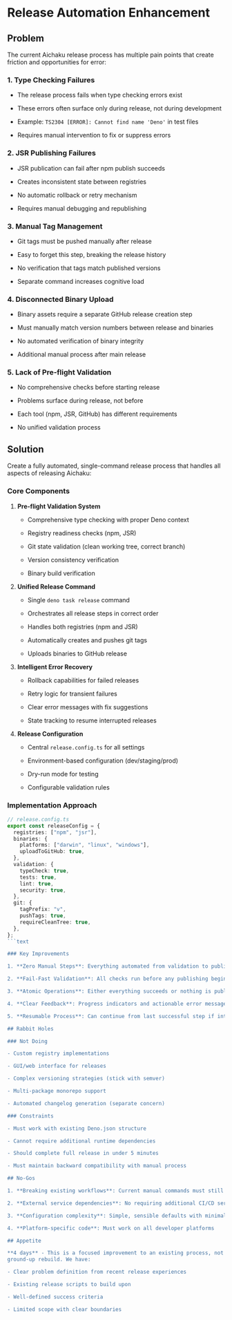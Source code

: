 # Release Automation Enhancement

## Problem

The current Aichaku release process has multiple pain points that create
friction and opportunities for error:

### 1. Type Checking Failures

- The release process fails when type checking errors exist

- These errors often surface only during release, not during development

- Example: `TS2304 [ERROR]: Cannot find name 'Deno'` in test files

- Requires manual intervention to fix or suppress errors

### 2. JSR Publishing Failures

- JSR publication can fail after npm publish succeeds

- Creates inconsistent state between registries

- No automatic rollback or retry mechanism

- Requires manual debugging and republishing

### 3. Manual Tag Management

- Git tags must be pushed manually after release

- Easy to forget this step, breaking the release history

- No verification that tags match published versions

- Separate command increases cognitive load

### 4. Disconnected Binary Upload

- Binary assets require a separate GitHub release creation step

- Must manually match version numbers between release and binaries

- No automated verification of binary integrity

- Additional manual process after main release

### 5. Lack of Pre-flight Validation

- No comprehensive checks before starting release

- Problems surface during release, not before

- Each tool (npm, JSR, GitHub) has different requirements

- No unified validation process

## Solution

Create a fully automated, single-command release process that handles all
aspects of releasing Aichaku:

### Core Components

1. **Pre-flight Validation System**

   - Comprehensive type checking with proper Deno context

   - Registry readiness checks (npm, JSR)

   - Git state validation (clean working tree, correct branch)

   - Version consistency verification

   - Binary build verification

2. **Unified Release Command**

   - Single `deno task release` command

   - Orchestrates all release steps in correct order

   - Handles both registries (npm and JSR)

   - Automatically creates and pushes git tags

   - Uploads binaries to GitHub release

3. **Intelligent Error Recovery**

   - Rollback capabilities for failed releases

   - Retry logic for transient failures

   - Clear error messages with fix suggestions

   - State tracking to resume interrupted releases

4. **Release Configuration**

   - Central `release.config.ts` for all settings

   - Environment-based configuration (dev/staging/prod)

   - Dry-run mode for testing

   - Configurable validation rules

### Implementation Approach

````typescript
// release.config.ts
export const releaseConfig = {
  registries: ["npm", "jsr"],
  binaries: {
    platforms: ["darwin", "linux", "windows"],
    uploadToGitHub: true,
  },
  validation: {
    typeCheck: true,
    tests: true,
    lint: true,
    security: true,
  },
  git: {
    tagPrefix: "v",
    pushTags: true,
    requireCleanTree: true,
  },
};
```text

### Key Improvements

1. **Zero Manual Steps**: Everything automated from validation to publication

2. **Fail-Fast Validation**: All checks run before any publishing begins

3. **Atomic Operations**: Either everything succeeds or nothing is published

4. **Clear Feedback**: Progress indicators and actionable error messages

5. **Resumable Process**: Can continue from last successful step if interrupted

## Rabbit Holes

### Not Doing

- Custom registry implementations

- GUI/web interface for releases

- Complex versioning strategies (stick with semver)

- Multi-package monorepo support

- Automated changelog generation (separate concern)

### Constraints

- Must work with existing Deno.json structure

- Cannot require additional runtime dependencies

- Should complete full release in under 5 minutes

- Must maintain backward compatibility with manual process

## No-Gos

1. **Breaking existing workflows**: Current manual commands must still work

2. **External service dependencies**: No requiring additional CI/CD services

3. **Configuration complexity**: Simple, sensible defaults with minimal config

4. **Platform-specific code**: Must work on all developer platforms

## Appetite

**4 days** - This is a focused improvement to an existing process, not a
ground-up rebuild. We have:

- Clear problem definition from recent release experiences

- Existing release scripts to build upon

- Well-defined success criteria

- Limited scope with clear boundaries
````

